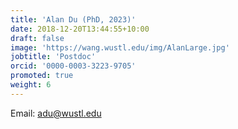 ```yaml
---
title: 'Alan Du (PhD, 2023)'
date: 2018-12-20T13:44:55+10:00
draft: false
image: 'https://wang.wustl.edu/img/AlanLarge.jpg'
jobtitle: 'Postdoc'
orcid: '0000-0003-3223-9705'
promoted: true
weight: 6
---
```

Email: adu@wustl.edu